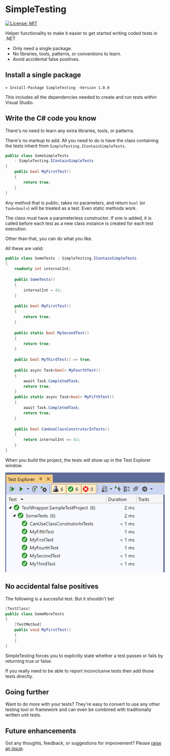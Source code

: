 # SimpleTesting

[![License: MIT](https://img.shields.io/badge/License-MIT-green.svg)](LICENSE)

Helper functionality to make it easier to get started writing coded tests in .NET

- Only need a single package.
- No libraries, tools, patterns, or conventions to learn.
- Avoid accidental false positives.

## Install a single package

`> Install-Package SimpleTesting -Version 1.0.0`

This includes all the dependencies needed to create and run tests within Visual Studio.

## Write the C# code you know

There's no need to learn any extra libraries, tools, or patterns.

There's no markup to add. All you need to do is have the class containing the tests inherit from `SimpleTesting.IContainSimpleTests`.

```cs
public class SomeSimpleTests
    : SimpleTesting.IContainSimpleTests
{
    public bool MyFirstTest()
    {
        return true;
    }
}
```

Any method that is public, takes no parameters, and return `bool` (or `Task<bool>`) will be treated as a test. Even static methods work.

The class must have a parameterless constructor. If one is added, it is called before each test as a new class instance is created for each test execution.

Other than that, you can do what you like.

All these are valid:

```cs
public class SomeTests : SimpleTesting.IContainSimpleTests
{
    readonly int internalInt;

    public SomeTests()
    {
        internalInt = 42;
    }

    public bool MyFirstTest()
    {
        return true;
    }

    public static bool MySecondTest()
    {
        return true;
    }

    public bool MyThirdTest() => true;

    public async Task<bool> MyFourthTest()
    {
        await Task.CompletedTask;
        return true;
    }
    public static async Task<bool> MyFifthTest()
    {
        await Task.CompletedTask;
        return true;
    }

    public bool CanUseClassConstrutorInTests()
    {
        return internalInt == 42;
    }
}
```

When you build the project, the tests will show up in the Test Explorer window.

![Test Explorer window showing the tests](./test-explorer.png)

## No accidental false positives

The following is a succesful test. But it shouldn't be!

```cs
[TestClass]
public class SomeMoreTests
{
    [TestMethod]
    public void MyFirstTest()
    {
    }
}
```

SimpleTesting forces you to explicitly state whether a test passes or fails by returning true or false.

If you really need to be able to report inconclusive tests then add those tests directly.

## Going further

Want to do more with your tests? They're easy to convert to use any other testing tool or framework and can even be combined with traditionally written unit tests.

## Future enhancements

Got any thoughts, feedback, or suggestions for improvement? Please [raise an issue](https://github.com/mrlacey/SimpleTesting/issues/new).
